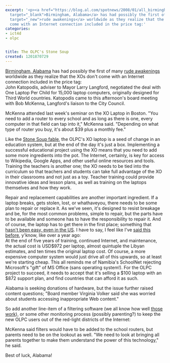 ```yaml
---
excerpt: '<p><a href="https://blog.al.com/spotnews/2008/01/all_birmingham_schools_must_ha.html"
  target="_blank">Birmingham, Alabama</a> has had possibly the first of many <a href="https://www.olpcnews.com/internet/routers/olpc_birmingham_internet_service.html"
  target="_new">rude awakenings</a> worldwide as they realize that the XOs don''t
  come with an Internet connection included in the price tag:'
categories:
- ict4d
- olpc


title: The OLPC's Stone Soup
created: 1201870729
---
```

<p><a href="https://blog.al.com/spotnews/2008/01/all_birmingham_schools_must_ha.html" target="_blank">Birmingham, Alabama</a> has had possibly the first of many <a href="https://www.olpcnews.com/internet/routers/olpc_birmingham_internet_service.html" target="_new">rude awakenings</a> worldwide as they realize that the XOs don't come with an Internet connection included in the price tag:<br />
John Katopodis, adviser to Mayor Larry Langford, negotiated the deal with One Laptop Per Child for 15,000 laptop computers, originally designed for Third World countries. Katopodis came to this afternoon's board meeting with Bob McKenna, Langford's liaison to the City Council.</p>

<p>McKenna attended last week's seminar on the XO Laptop in Boston. "You need to add a router to every school and as long as there is one, every computer in that field can tap into it," McKenna said. "Depending on what type of router you buy, it's about $39 plus a monthly fee." </p>

<p>Like the <a href="https://en.wikipedia.org/wiki/Stone_soup"> Stone Soup fable</a>, the OLPC's XO laptop is a seed of change in an education system, but at the end of the day it's just a box.  Implementing a successful educational project using the XO means that you need to add some more ingredients into the pot.  The Internet, certainly, is key for access to Wikipedia, Google Apps, and other useful online resources and tools.  Training the teachers is another one; the XO needs to be tied into the curriculum so that teachers and students can take full advantage of the XO in their classrooms and not just as a toy.  Teacher training could provide innovative ideas and lesson plans, as well as training on the laptops themselves and how they work.</p>

<p>Repair and replacement capabilities are another important ingredient.  If a laptop breaks, gets stolen, lost, or whathaveyou, there needs to be some plan to repair or replace it.  As we've seen, it's designed to resist breakage and be, for the most common problems, simple to repair, but the parts have to be available and someone has to have the responsibility to repair it.  And of course, the laptop has to get there in the first place; something that <a href="https://www.joncamfield.com/blog/2008.01/rubber_meet_road.html" target="_new">hasn't been easy, even in the US</a>.  I have to say, I feel like I've <a href="https://www.olpcnews.com/sales_talk/price/the_real_cost_of_the.html" target="_new">said this before</a>, y'know, like over a year ago:<br />
At the end of five years of training, continued Internet, and maintenance, the actual cost is USD$972 per laptop, almost quintuple the Libyan estimates, and ten times the original laptop cost. Of course, a more expensive computer system would just drive all of this upwards, so at least we're starting cheap. This all reminds me of Namibia's SchoolNet rejecting Microsoft's "gift" of MS Office (sans operating system!). For the OLPC project to succeed, it needs to accept that it's selling a $100 laptop with an $872 support plan, and find countries that can afford it as such.</p>

<p>Alabama is seeking donations of hardware, but the issue further raised content questions; "Board member Virginia Volker said she was worried about students accessing inappropriate Web content."</p>

<p>So add another line-item of a filtering software (we all know how well <a href="https://peacefire.org/">those work</a>), or some other monitoring process (possibly parenting?) to keep the new OLPC users out of the red-light districts of the Internet:</p>

McKenna said filters would have to be added to the school routers, but parents need to be on the lookout as well. "We need to look at bringing all parents together to make them understand the power of this technology," he said.

<p>Best of luck, Alabama!</p>
